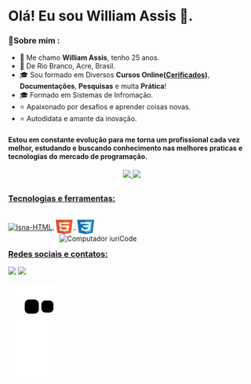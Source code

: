 #  Olá! Eu sou William Assis 👋.

### 👦Sobre mim  : 
- 👋 Me chamo **William Assis**, tenho 25 anos.
- 📌  De Rio Branco, Acre, Brasil.
- 🎓 Sou formado em Diversos **Cursos Online([Cerificados](#))**, **Documentações**, **Pesquisas** e muita **Prática**! 
- 🎓 Formado em Sistemas de Infromação.
- :star: Apaixonado por desafios e aprender coisas novas.
- :star: Autodidata e amante da inovação.

#### Estou em constante evolução para me torna um profissional cada vez melhor, estudando e buscando conhecimento nas melhores praticas e tecnologias do mercado de programação.

<div align="center">
  <a href="https://github.com/william-Assis">
  <img height="120em" src="https://github-readme-stats.vercel.app/api?username=william-Assis&show_icons=true&theme=dracula&include_all_commits=true&count_private=true"/>
  <img height="120em" src="https://github-readme-stats.vercel.app/api/top-langs/?username=william-Assis&layout=compact&langs_count=7&theme=dracula"/>
</div>

##

### Tecnologias e ferramentas:
 <div style="display: inline_block"><br>
  
  <img align="center" alt="Isna-HTML" height="30" width="40" src="https://cdn.jsdelivr.net/gh/devicons/devicon/icons/vscode/vscode-original.svg" />          
  <img align="center" alt="Isna-HTML" height="30" width="40" src="https://raw.githubusercontent.com/devicons/devicon/master/icons/html5/html5-original.svg">
  <img align="center" alt="Isna-CSS" height="30" width="40" src="https://raw.githubusercontent.com/devicons/devicon/master/icons/css3/css3-original.svg"> 
    
  <img src="https://raw.githubusercontent.com/MicaelliMedeiros/micaellimedeiros/master/image/computer-illustration.png" min-width="400px" max-width="400px"     width="400px" align="right" alt="Computador iuriCode">

 </div>
 
 ##
 
 ### Redes sociais e contatos:
  <div> 
   <a href="https://www.linkedin.com/in/william-santos-assis/" alt="Linkedin"><img src="https://img.shields.io/badge/-Linkedin-0e76a8?style=flat-square&logo=Linkedin&logoColor=white&link=LINK-DO-SEU-LINKEDIN" /></a>
   <a href="mailto:" alt="Gmail"><img src="https://img.shields.io/badge/-Gmail-FF0000?style=flat-square&labelColor=FF0000&logo=gmail&logoColor=white&link=LINK-DO-SEU-EMAIL" /></a>
   
   ![Snake animation](https://github.com/IsnaDev/IsnaDev/blob/output/github-contribution-grid-snake.svg)
  
</div>
